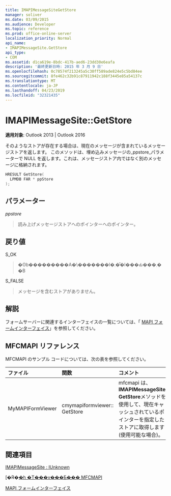 ```yaml
---
title: IMAPIMessageSiteGetStore
manager: soliver
ms.date: 03/09/2015
ms.audience: Developer
ms.topic: reference
ms.prod: office-online-server
localization_priority: Normal
api_name:
- IMAPIMessageSite.GetStore
api_type:
- COM
ms.assetid: d1ca619e-8bdc-417b-aed6-23dd30e6eafa
description: '最終更新日時: 2015 年 3 月 9 日'
ms.openlocfilehash: 0c78574f213245a5c30ff589ade824e5c5bd84ee
ms.sourcegitcommit: 8fe462c32b91c87911942c188f3445e85a54137c
ms.translationtype: MT
ms.contentlocale: ja-JP
ms.lasthandoff: 04/23/2019
ms.locfileid: "32321435"
---
```

# <a name="imapimessagesitegetstore"></a>IMAPIMessageSite::GetStore

  
  
**適用対象**: Outlook 2013 | Outlook 2016 
  
そのようなストアが存在する場合は、現在のメッセージが含まれているメッセージストアを返します。 このメソッドは、埋め込みメッセージの_ppstore_パラメーターで NULL を返します。これは、メッセージストア内ではなく別のメッセージに格納されます。 
  
```cpp
HRESULT GetStore(
  LPMDB FAR * ppStore
);
```

## <a name="parameters"></a>パラメーター

 _ppstore_
  
> 読み上げメッセージストアへのポインターへのポインター。
    
## <a name="return-value"></a>戻り値

S_OK 
  
> �ʘb���������A�\�������l�܂��͒l���Ԃ���܂��B
    
S_FALSE 
  
> メッセージを含むストアがありません。
    
## <a name="remarks"></a>解説

フォームサーバーに関連するインターフェイスの一覧については、「 [MAPI フォームインターフェイス](mapi-form-interfaces.md)」を参照してください。
  
## <a name="mfcmapi-reference"></a>MFCMAPI リファレンス

MFCMAPI のサンプル コードについては、次の表を参照してください。
  
|**ファイル**|**関数**|**コメント**|
|:-----|:-----|:-----|
|MyMAPIFormViewer  <br/> |cmymapiformviewer:: GetStore  <br/> |mfcmapi は、 **IMAPIMessageSite:: GetStore**メソッドを使用して、現在キャッシュされているポインターを指定したストアに取得します (使用可能な場合)。  <br/> |
   
## <a name="see-also"></a>関連項目



[IMAPIMessageSite : IUnknown](imapimessagesiteiunknown.md)


[�R�[�h �T���v���Ƃ��� MFCMAPI](mfcmapi-as-a-code-sample.md)
  
[MAPI フォームインターフェイス](mapi-form-interfaces.md)

